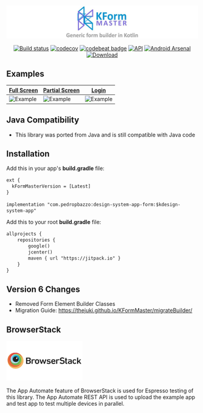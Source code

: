 <p align="center"><img src="logo.jpeg"></p>

<p align="center">
<a href="https://github.com/TheJuki/KFormMaster/actions"><img src="https://github.com/TheJuki/KFormMaster/workflows/Build/badge.svg?branch=master" alt="Build status" /></a>
<a href="https://codecov.io/gh/TheJuki/KFormMaster"><img src="https://codecov.io/gh/TheJuki/KFormMaster/branch/master/graph/badge.svg" alt="codecov" /></a>
<a href="https://codebeat.co/projects/github-com-thejuki-kformmaster-master"><img alt="codebeat badge" src="https://codebeat.co/badges/43fca492-2564-4401-8f4b-91d3bc811d70" /></a>
<a href="https://android-arsenal.com/api?level=19"><img src="https://img.shields.io/badge/API-19%2B-brightgreen.svg?style=flat" alt="API" /></a>
<a href="https://android-arsenal.com/details/1/6761"><img src="https://img.shields.io/badge/Android%20Arsenal-KFormMaster-brightgreen.svg?style=flat" border="0" alt="Android Arsenal"></a>
<a href="https://bintray.com/thejuki/maven/k-form-master/_latestVersion"><img src="https://api.bintray.com/packages/thejuki/maven/k-form-master/images/download.svg" alt="Download" /></a>
</p>


## Examples
| [Full Screen](https://github.com/TheJuki/KFormMaster/blob/master/app/src/main/java/com/thejuki/kformmasterexample/FullscreenFormActivity.kt) | [Partial Screen](https://github.com/TheJuki/KFormMaster/blob/master/app/src/main/java/com/thejuki/kformmasterexample/PartialScreenFormActivity.kt) | [Login](https://github.com/TheJuki/KFormMaster/blob/master/app/src/main/java/com/thejuki/kformmasterexample/LoginFormActivity.kt) |
| --- | --- | --- |
![Example](https://github.com/TheJuki/KFormMaster/blob/master/screenshots/full-screen-form.gif) | ![Example](https://github.com/TheJuki/KFormMaster/blob/master/screenshots/partial-screen-form.gif) | ![Example](https://github.com/TheJuki/KFormMaster/blob/master/screenshots/login.gif) |

## Java Compatibility
- This library was ported from Java and is still compatible with Java code

## Installation
Add this in your app's **build.gradle** file:
```
ext {
  kFormMasterVersion = [Latest]
}

implementation "com.pedropbazzo:design-system-app-form:$kdesign-system-app"
```

Add this to your root **build.gradle** file:
```
allprojects {
    repositories {
        google()
        jcenter()
        maven { url "https://jitpack.io" }
    }
}
```

## Version 6 Changes
- Removed Form Element Builder Classes
- Migration Guide: https://thejuki.github.io/KFormMaster/migrateBuilder/

## BrowserStack
<a href="http://browserstack.com/">
<img src="browserstack-logo-600x315.png" alt="BrowserStack" width="200px"/>
</a>

The App Automate feature of BrowserStack is used for Espresso testing of this library. The App Automate REST API is used to upload the example app and test app to test multiple devices in parallel.


